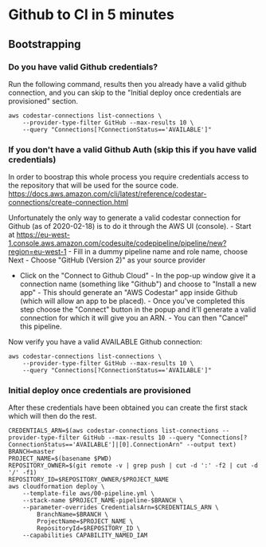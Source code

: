 # Github to CI in 5 minutes

## Bootstrapping

### Do you have valid Github credentials?
Run the following command, results then you already have a valid github connection, and you can skip to the "Initial deploy once credentials are provisioned" section.

    aws codestar-connections list-connections \
        --provider-type-filter GitHub --max-results 10 \
        --query "Connections[?ConnectionStatus=='AVAILABLE']"

### If you don't have a valid Github Auth (skip this if you have valid credentials)

In order to boostrap this whole process you require credentials access to the repository that will be used for the source code. https://docs.aws.amazon.com/cli/latest/reference/codestar-connections/create-connection.html

Unfortunately the only way to generate a valid codestar connection for Github (as of 2020-02-18) is to do it through the AWS UI (console). - Start at https://eu-west-1.console.aws.amazon.com/codesuite/codepipeline/pipeline/new?region=eu-west-1 - Fill in a dummy pipeline name and role name, choose Next - Choose "GitHub (Version 2)" as your source provider
- Click on the "Connect to Github Cloud" - In the pop-up window give it a connection name (something like "Github") and choose to "Install a new app" - This should generate an "AWS Codestar" app inside Github (which will allow an app to be placed). - Once you've completed this step choose the "Connect" button in the popup and it'll generate a valid connection for which it will give you an ARN. - You can then "Cancel" this pipeline.

Now verify you have a valid AVAILABLE Github connection:

    aws codestar-connections list-connections \
        --provider-type-filter GitHub --max-results 10 \
        --query "Connections[?ConnectionStatus=='AVAILABLE']"

### Initial deploy once credentials are provisioned

After these credentials have been obtained you can create the first stack which will then do the rest.

    CREDENTIALS_ARN=$(aws codestar-connections list-connections --provider-type-filter GitHub --max-results 10 --query "Connections[?ConnectionStatus=='AVAILABLE']|[0].ConnectionArn" --output text)
    BRANCH=master
    PROJECT_NAME=$(basename $PWD)
    REPOSITORY_OWNER=$(git remote -v | grep push | cut -d ':' -f2 | cut -d '/' -f1)
    REPOSITORY_ID=$REPOSITORY_OWNER/$PROJECT_NAME
    aws cloudformation deploy \
        --template-file aws/00-pipeline.yml \
        --stack-name $PROJECT_NAME-pipeline-$BRANCH \
        --parameter-overrides CredentialsArn=$CREDENTIALS_ARN \
            BranchName=$BRANCH \
            ProjectName=$PROJECT_NAME \
            RepositoryId=$REPOSITORY_ID \
        --capabilities CAPABILITY_NAMED_IAM
